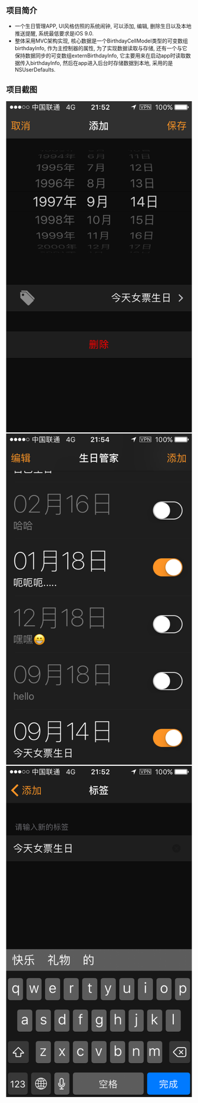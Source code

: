 ## 项目简介
- 一个生日管理APP, UI风格仿照的系统闹钟, 可以添加, 编辑, 删除生日以及本地推送提醒, 系统最低要求是iOS 9.0.
- 整体采用MVC架构实现, 核心数据是一个BirthdayCellModel类型的可变数组birthdayInfo, 作为主控制器的属性, 为了实现数据读取与存储, 还有一个与它保持数据同步的可变数组externBirthdayInfo, 它主要用来在启动app时读取数据传入birthdayInfo, 然后在app进入后台时存储数据到本地, 采用的是NSUserDefaults.



## 项目截图
![](./images/add.PNG) ![](./images/home.PNG) ![](./images/label.PNG)
